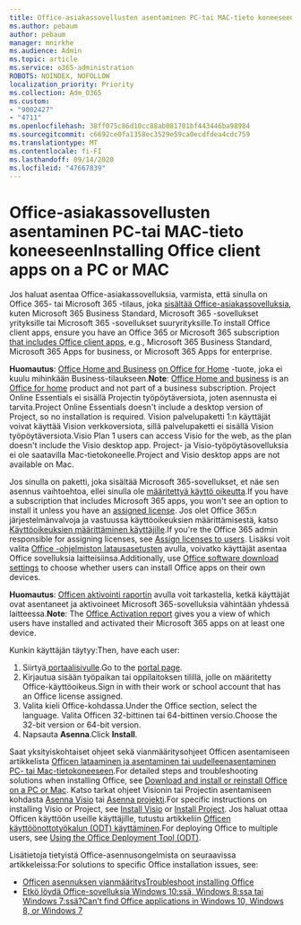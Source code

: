 ```yaml
---
title: Office-asiakassovellusten asentaminen PC-tai MAC-tieto koneeseen
ms.author: pebaum
author: pebaum
manager: mnirkhe
ms.audience: Admin
ms.topic: article
ms.service: o365-administration
ROBOTS: NOINDEX, NOFOLLOW
localization_priority: Priority
ms.collection: Adm_O365
ms.custom:
- "9002427"
- "4711"
ms.openlocfilehash: 38ff075c86d10cc88ab081701bf443446ba98984
ms.sourcegitcommit: c6692ce0fa1358ec3529e59ca0ecdfdea4cdc759
ms.translationtype: MT
ms.contentlocale: fi-FI
ms.lasthandoff: 09/14/2020
ms.locfileid: "47667839"
---
```

# <a name="installing-office-client-apps-on-a-pc-or-mac"></a><span data-ttu-id="b1886-102">Office-asiakassovellusten asentaminen PC-tai MAC-tieto koneeseen</span><span class="sxs-lookup"><span data-stu-id="b1886-102">Installing Office client apps on a PC or MAC</span></span>

<span data-ttu-id="b1886-103">Jos haluat asentaa Office-asiakassovelluksia, varmista, että sinulla on Office 365- tai Microsoft 365 -tilaus, joka [sisältää Office-asiakassovelluksia](https://support.office.com/article/office-for-home-and-office-for-business-plans-28cbc8cf-1332-4f04-9123-9b660abb629e), kuten Microsoft 365 Business Standard, Microsoft 365 -sovellukset yrityksille tai Microsoft 365 -sovellukset suuryrityksille.</span><span class="sxs-lookup"><span data-stu-id="b1886-103">To install Office client apps, ensure you have an Office 365 or Microsoft 365 subscription [that includes Office client apps](https://support.office.com/article/office-for-home-and-office-for-business-plans-28cbc8cf-1332-4f04-9123-9b660abb629e), e.g., Microsoft 365 Business Standard, Microsoft 365 Apps for business, or Microsoft 365 Apps for enterprise.</span></span>

<span data-ttu-id="b1886-104">**Huomautus**: [Office Home and Business](https://products.office.com/home-and-business) [on Office for Home](https://support.office.com/article/28cbc8cf-1332-4f04-9123-9b660abb629e?wt.mc_id=Alchemy_ClientDIA) -tuote, joka ei kuulu mihinkään Business-tilaukseen.</span><span class="sxs-lookup"><span data-stu-id="b1886-104">**Note**: [Office Home and business](https://products.office.com/home-and-business) is an [Office for home](https://support.office.com/article/28cbc8cf-1332-4f04-9123-9b660abb629e?wt.mc_id=Alchemy_ClientDIA) product and not part of a business subscription.</span></span> <span data-ttu-id="b1886-105">Project Online Essentials ei sisällä Projectin työpöytäversiota, joten asennusta ei tarvita.</span><span class="sxs-lookup"><span data-stu-id="b1886-105">Project Online Essentials doesn't include a desktop version of Project, so no installation is required.</span></span> <span data-ttu-id="b1886-106">Vision palvelupaketti 1:n käyttäjät voivat käyttää Vision verkkoversiota, sillä palvelupaketti ei sisällä Vision työpöytäversiota.</span><span class="sxs-lookup"><span data-stu-id="b1886-106">Visio Plan 1 users can access Visio for the web, as the plan doesn't include the Visio desktop app.</span></span> <span data-ttu-id="b1886-107">Project- ja Visio-työpöytäsovelluksia ei ole saatavilla Mac-tietokoneelle.</span><span class="sxs-lookup"><span data-stu-id="b1886-107">Project and Visio desktop apps are not available on Mac.</span></span>

<span data-ttu-id="b1886-108">Jos sinulla on paketti, joka sisältää Microsoft 365-sovellukset, et näe sen asennus vaihtoehtoa, ellei sinulla ole [määritettyä käyttö oikeutta](https://support.office.com/article/what-office-365-business-product-or-license-do-i-have-f8ab5e25-bf3f-4a47-b264-174b1ee925fd?wt.mc_id=scl_installoffice_home).</span><span class="sxs-lookup"><span data-stu-id="b1886-108">If you have a subscription that includes Microsoft 365 apps, you won't see an option to install it unless you have an [assigned license](https://support.office.com/article/what-office-365-business-product-or-license-do-i-have-f8ab5e25-bf3f-4a47-b264-174b1ee925fd?wt.mc_id=scl_installoffice_home).</span></span> <span data-ttu-id="b1886-109">Jos olet Office 365:n järjestelmänvalvoja ja vastuussa käyttöoikeuksien määrittämisestä, katso [Käyttöoikeuksien määrittäminen käyttäjille](https://support.office.com/article/assign-licenses-to-users-in-office-365-for-business-997596b5-4173-4627-b915-36abac6786dc?wt.mc_id=scl_installoffice_home).</span><span class="sxs-lookup"><span data-stu-id="b1886-109">If you're the Office 365 admin responsible for assigning licenses, see [Assign licenses to users](https://support.office.com/article/assign-licenses-to-users-in-office-365-for-business-997596b5-4173-4627-b915-36abac6786dc?wt.mc_id=scl_installoffice_home).</span></span> <span data-ttu-id="b1886-110">Lisäksi voit valita [Office‎ -ohjelmiston latausasetusten](https://docs.microsoft.com/DeployOffice/manage-software-download-settings-office-365) avulla, voivatko käyttäjät asentaa ‎Office‎ sovelluksia laitteisiinsa.</span><span class="sxs-lookup"><span data-stu-id="b1886-110">Additionally, use [Office‎ software download settings](https://docs.microsoft.com/DeployOffice/manage-software-download-settings-office-365) to choose whether users can install ‎Office‎ apps on their own devices.</span></span>

<span data-ttu-id="b1886-111">**Huomautus**: [Officen aktivointi raportin](https://docs.microsoft.com/microsoft-365/admin/activity-reports/microsoft-office-activations?view=o365-worldwide) avulla voit tarkastella, ketkä käyttäjät ovat asentaneet ja aktivoineet Microsoft 365-sovelluksia vähintään yhdessä laitteessa.</span><span class="sxs-lookup"><span data-stu-id="b1886-111">**Note**: The [Office Activation report](https://docs.microsoft.com/microsoft-365/admin/activity-reports/microsoft-office-activations?view=o365-worldwide) gives you a view of which users have installed and activated their Microsoft 365 apps on at least one device.</span></span>

<span data-ttu-id="b1886-112">Kunkin käyttäjän täytyy:</span><span class="sxs-lookup"><span data-stu-id="b1886-112">Then, have each user:</span></span>

1. <span data-ttu-id="b1886-113">Siirtyä[ portaalisivulle](https://portal.office.com/OLS/MySoftware.aspx).</span><span class="sxs-lookup"><span data-stu-id="b1886-113">Go to the [portal page](https://portal.office.com/OLS/MySoftware.aspx).</span></span>
2. <span data-ttu-id="b1886-114">Kirjautua sisään työpaikan tai oppilaitoksen tilillä, jolle on määritetty Office-käyttöoikeus.</span><span class="sxs-lookup"><span data-stu-id="b1886-114">Sign in with their work or school account that has an Office license assigned.</span></span> 
3. <span data-ttu-id="b1886-115">Valita kieli Office-kohdassa.</span><span class="sxs-lookup"><span data-stu-id="b1886-115">Under the Office section, select the language.</span></span> <span data-ttu-id="b1886-116">Valita Officen 32-bittinen tai 64-bittinen versio.</span><span class="sxs-lookup"><span data-stu-id="b1886-116">Choose the 32-bit version or 64-bit version.</span></span>
4. <span data-ttu-id="b1886-117">Napsauta **Asenna**.</span><span class="sxs-lookup"><span data-stu-id="b1886-117">Click **Install**.</span></span>

<span data-ttu-id="b1886-118">Saat yksityiskohtaiset ohjeet sekä vianmääritysohjeet Officen asentamiseen artikkelista [Officen lataaminen ja asentaminen tai uudelleenasentaminen PC- tai Mac-tietokoneeseen](https://support.office.com/article/4414eaaf-0478-48be-9c42-23adc4716658?wt.mc_id=Alchemy_ClientDIA).</span><span class="sxs-lookup"><span data-stu-id="b1886-118">For detailed steps and troubleshooting solutions when installing Office, see [Download and install or reinstall Office on a PC or Mac](https://support.office.com/article/4414eaaf-0478-48be-9c42-23adc4716658?wt.mc_id=Alchemy_ClientDIA).</span></span> <span data-ttu-id="b1886-119">Katso tarkat ohjeet Visionin tai Projectin asentamiseen kohdasta [Asenna Visio](https://support.office.com/article/f98f21e3-aa02-4827-9167-ddab5b025710) tai [Asenna projekti](https://support.office.com/article/7059249b-d9fe-4d61-ab96-5c5bf435f281).</span><span class="sxs-lookup"><span data-stu-id="b1886-119">For specific instructions on installing Visio or Project, see [Install Visio](https://support.office.com/article/f98f21e3-aa02-4827-9167-ddab5b025710) or [Install Project](https://support.office.com/article/7059249b-d9fe-4d61-ab96-5c5bf435f281).</span></span> <span data-ttu-id="b1886-120">Jos haluat ottaa Officen käyttöön useille käyttäjille, tutustu artikkeliin [Officen käyttöönottotyökalun (ODT) käyttäminen](https://docs.microsoft.com/alchemyinsights/using-the-office-deployment-tool).</span><span class="sxs-lookup"><span data-stu-id="b1886-120">For deploying Office to multiple users, see [Using the Office Deployment Tool (ODT)](https://docs.microsoft.com/alchemyinsights/using-the-office-deployment-tool).</span></span>

<span data-ttu-id="b1886-121">Lisätietoja tietyistä Office-asennusongelmista on seuraavissa artikkeleissa:</span><span class="sxs-lookup"><span data-stu-id="b1886-121">For solutions to specific Office installation issues, see:</span></span>
- [<span data-ttu-id="b1886-122">Officen asennuksen vianmääritys</span><span class="sxs-lookup"><span data-stu-id="b1886-122">Troubleshoot installing Office</span></span>](https://support.office.com/article/35ff2def-e0b2-4dac-9784-4cf212c1f6c2#BKMK_ErrorMessages)
- [<span data-ttu-id="b1886-123">Etkö löydä Office-sovelluksia Windows 10:ssä, Windows 8:ssa tai Windows 7:ssä?</span><span class="sxs-lookup"><span data-stu-id="b1886-123">Can't find Office applications in Windows 10, Windows 8, or Windows 7</span></span>](https://support.office.com/article/can-t-find-office-applications-in-windows-10-windows-8-or-windows-7-907ce545-6ae8-459b-8d9d-de6764a635d6)
